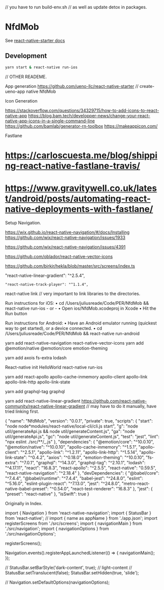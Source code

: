 // you have to run build-env.sh
// as well as update detox in packages.

# NfdMob

See [react-native-starter docs](https://ueno-llc.github.io/react-native-starter/)

## Development

```bash
yarn start & react-native run-ios
```

// OTHER READEME.

App generation
https://github.com/ueno-llc/react-native-starter
// create-ueno-app native NfdMob

Icon Generation

https://stackoverflow.com/questions/34329715/how-to-add-icons-to-react-native-app
https://blog.bam.tech/developper-news/change-your-react-native-app-icons-in-a-single-command-line
https://github.com/bamlab/generator-rn-toolbox
https://makeappicon.com/

Fastlane

# https://carloscuesta.me/blog/shipping-react-native-fastlane-travis/

# https://www.gravitywell.co.uk/latest/android/posts/automating-react-native-deployments-with-fastlane/

Setup Navigation.

https://wix.github.io/react-native-navigation/#/docs/Installing
https://github.com/wix/react-native-navigation/issues/1933

https://github.com/wix/react-native-navigation/issues/4391

https://github.com/oblador/react-native-vector-icons

https://github.com/birkir/hekla/blob/master/src/screens/index.ts

"react-native-linear-gradient": "^2.5.4",

    "react-native-track-player": "^1.1.4",

react-native link // very important to link libraries to the directories.

Run instructions for iOS:
• cd /Users/juliusreade/Code/PER/NfdMob && react-native run-ios - or -
• Open ios/NfdMob.xcodeproj in Xcode
• Hit the Run button

Run instructions for Android:
• Have an Android emulator running (quickest way to get started), or a device connected.
• cd /Users/juliusreade/Code/PER/NfdMob && react-native run-android

yarn add react-native-navigation react-native-vector-icons
yarn add @emotion/native @emotion/core emotion-theming

yarn add axois fs-extra lodash

React-native init HelloWorld
react-native run-ios

yarn add react-apollo apollo-cache-inmemory apollo-client apollo-link apollo-link-http apollo-link-state

yarn add graphql-tag graphql

yarn add react-native-linear-gradient
https://github.com/react-native-community/react-native-linear-gradient
// may have to do it manually, have tried linking first.

{
"name": "NfdMob",
"version": "0.0.1",
"private": true,
"scripts": {
"start": "node node\*modules/react-native/local-cli/cli.js start",
"g": "node util/generateApi.js && node util/generateContent.js",
"ga": "node util/generateApi.js",
"gc": "node util/generateContent.js",
"test": "jest",
"lint": "npx eslint ./src/\*\*/\_.js"
},
"dependencies": {
"@emotion/core": "^10.0.10",
"@emotion/native": "^10.0.10",
"apollo-cache-inmemory": "^1.5.1",
"apollo-client": "^2.5.1",
"apollo-link": "^1.2.11",
"apollo-link-http": "^1.5.14",
"apollo-link-state": "^0.4.2",
"axios": "^0.18.0",
"emotion-theming": "^10.0.10",
"fs-extra": "^7.0.1",
"graphql": "^14.3.0",
"graphql-tag": "^2.10.1",
"lodash": "^4.17.11",
"react": "16.8.3",
"react-apollo": "^2.5.5",
"react-native": "0.59.5",
"react-native-navigation": "^2.18.4"
},
"devDependencies": {
"@babel/core": "^7.4.4",
"@babel/runtime": "^7.4.4",
"babel-jest": "^24.8.0",
"eslint": "^5.16.0",
"eslint-plugin-react": "^7.13.0",
"jest": "^24.8.0",
"metro-react-native-babel-preset": "^0.54.0",
"react-test-renderer": "16.8.3"
},
"jest": {
"preset": "react-native"
},
"isSwift": true
}

Originally in Index.

import { Navigation } from 'react-native-navigation';
import { StatusBar } from 'react-native';
// import { name as appName } from './app.json';
import registerScreens from './src/screens';
import { navigationMain } from './src/navigation';
import { navigationOptions } from './src/navigationOptions';

registerScreens();

Navigation.events().registerAppLaunchedListener(() => {
navigationMain();
});

// StatusBar.setBarStyle('dark-content', true); // light-content
// StatusBar.setTranslucent(false);
StatusBar.setHidden(true, 'slide');

// Navigation.setDefaultOptions(navigationOptions);
